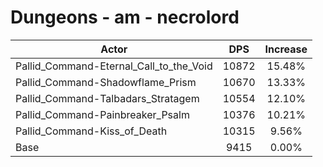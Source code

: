 # Dungeons - am - necrolord
| Actor | DPS | Increase |
|---|:---:|:---:|
|Pallid_Command-Eternal_Call_to_the_Void|10872|15.48%|
|Pallid_Command-Shadowflame_Prism|10670|13.33%|
|Pallid_Command-Talbadars_Stratagem|10554|12.10%|
|Pallid_Command-Painbreaker_Psalm|10376|10.21%|
|Pallid_Command-Kiss_of_Death|10315|9.56%|
|Base|9415|0.00%|
